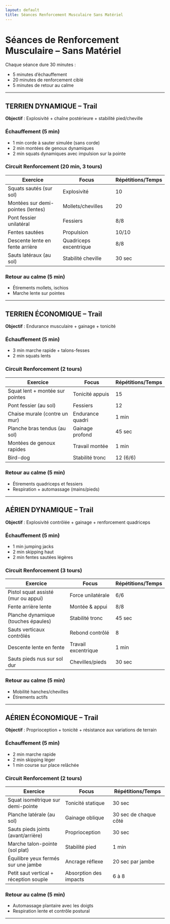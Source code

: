 ```yaml
---
layout: default
title: Séances Renforcement Musculaire Sans Matériel
---
```


# Séances de Renforcement Musculaire – Sans Matériel

Chaque séance dure 30 minutes :  
- 5 minutes d’échauffement  
- 20 minutes de renforcement ciblé  
- 5 minutes de retour au calme

---

## TERRIEN DYNAMIQUE – Trail

**Objectif** : Explosivité + chaîne postérieure + stabilité pied/cheville

### Échauffement (5 min)

- 1 min corde à sauter simulée (sans corde)  
- 2 min montées de genoux dynamiques  
- 2 min squats dynamiques avec impulsion sur la pointe

### Circuit Renforcement (20 min, 3 tours)

| Exercice                                    | Focus                  | Répétitions/Temps   |
|--------------------------------------------|------------------------|---------------------|
| Squats sautés (sur sol)                    | Explosivité            | 10                  |
| Montées sur demi-pointes (lentes)          | Mollets/chevilles      | 20                  |
| Pont fessier unilatéral                    | Fessiers               | 8/8                 |
| Fentes sautées                              | Propulsion             | 10/10               |
| Descente lente en fente arrière            | Quadriceps excentrique | 8/8                 |
| Sauts latéraux (au sol)                    | Stabilité cheville     | 30 sec              |

### Retour au calme (5 min)

- Étirements mollets, ischios  
- Marche lente sur pointes  

---

## TERRIEN ÉCONOMIQUE – Trail

**Objectif** : Endurance musculaire + gainage + tonicité

### Échauffement (5 min)

- 3 min marche rapide + talons-fesses  
- 2 min squats lents

### Circuit Renforcement (2 tours)

| Exercice                            | Focus                | Répétitions/Temps   |
|------------------------------------|----------------------|---------------------|
| Squat lent + montée sur pointes    | Tonicité appuis      | 15                  |
| Pont fessier (au sol)              | Fessiers             | 12                  |
| Chaise murale (contre un mur)      | Endurance quadri     | 1 min               |
| Planche bras tendus (au sol)       | Gainage profond      | 45 sec              |
| Montées de genoux rapides          | Travail montée       | 1 min               |
| Bird-dog                           | Stabilité tronc      | 12 (6/6)            |

### Retour au calme (5 min)

- Étirements quadriceps et fessiers  
- Respiration + automassage (mains/pieds)

---

## AÉRIEN DYNAMIQUE – Trail

**Objectif** : Explosivité contrôlée + gainage + renforcement quadriceps

### Échauffement (5 min)

- 1 min jumping jacks  
- 2 min skipping haut  
- 2 min fentes sautées légères

### Circuit Renforcement (3 tours)

| Exercice                             | Focus                | Répétitions/Temps   |
|-------------------------------------|----------------------|---------------------|
| Pistol squat assisté (mur ou appui) | Force unilatérale    | 6/6                 |
| Fente arrière lente                 | Montée & appui       | 8/8                 |
| Planche dynamique (touches épaules) | Stabilité tronc      | 45 sec              |
| Sauts verticaux contrôlés           | Rebond contrôlé      | 8                   |
| Descente lente en fente             | Travail excentrique  | 1 min               |
| Sauts pieds nus sur sol dur         | Chevilles/pieds      | 30 sec              |

### Retour au calme (5 min)

- Mobilité hanches/chevilles  
- Étirements actifs

---

## AÉRIEN ÉCONOMIQUE – Trail

**Objectif** : Proprioception + tonicité + résistance aux variations de terrain

### Échauffement (5 min)

- 2 min marche rapide  
- 2 min skipping léger  
- 1 min course sur place relâchée

### Circuit Renforcement (2 tours)

| Exercice                              | Focus                     | Répétitions/Temps   |
|--------------------------------------|---------------------------|---------------------|
| Squat isométrique sur demi-pointe    | Tonicité statique         | 30 sec              |
| Planche latérale (au sol)            | Gainage oblique           | 30 sec de chaque côté |
| Sauts pieds joints (avant/arrière)   | Proprioception            | 30 sec              |
| Marche talon-pointe (sol plat)       | Stabilité pied            | 1 min               |
| Équilibre yeux fermés sur une jambe  | Ancrage réflexe           | 20 sec par jambe    |
| Petit saut vertical + réception souple| Absorption des impacts    | 6 à 8               |

### Retour au calme (5 min)

- Automassage plantaire avec les doigts  
- Respiration lente et contrôle postural

---
